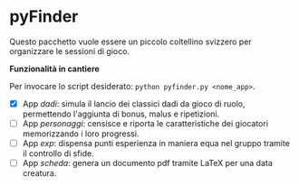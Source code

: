 pyFinder
========

Questo pacchetto vuole essere un piccolo coltellino svizzero per organizzare le sessioni di gioco. 

**Funzionalità in cantiere**

Per invocare lo script desiderato: ```python pyfinder.py <nome_app>```.
- [x] App *dadi*: simula il lancio dei classici dadi da gioco di ruolo, permettendo l'aggiunta di bonus, malus e ripetizioni. 
- [ ] App *personaggi*: censisce e riporta le caratteristiche dei giocatori memorizzando i loro progressi.
- [ ] App *exp*: dispensa punti esperienza in maniera equa nel gruppo tramite il controllo di sfide.
- [ ] App *scheda*: genera un documento pdf tramite LaTeX per una data creatura.